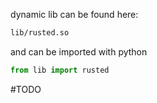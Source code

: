 dynamic lib can be found here:
```bash
lib/rusted.so
```

and can be imported with python
```python
from lib import rusted
```

#TODO

